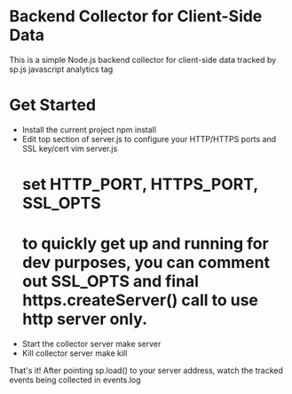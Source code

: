 # Backend Collector for Client-Side Data
This is a simple Node.js backend collector for client-side data tracked by sp.js javascript analytics tag

# Get Started
* Install the current project
	npm install
* Edit top section of server.js to configure your HTTP/HTTPS ports and SSL key/cert
	vim server.js
	# set HTTP_PORT, HTTPS_PORT, SSL_OPTS
	# to quickly get up and running for dev purposes, you can comment out SSL_OPTS and final https.createServer() call to use http server only.
* Start the collector server
	make server
* Kill collector server
	make kill

That's it!
After pointing sp.load() to your server address, watch the tracked events being collected in events.log

